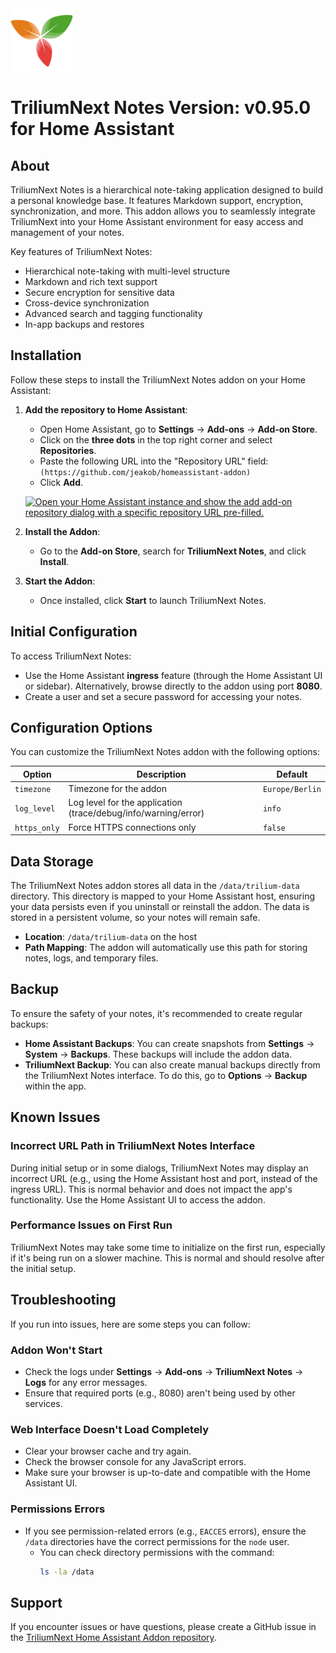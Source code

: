 <img src="trill.png" width="100" height="100">

# TriliumNext Notes Version: v0.95.0 for Home Assistant


## About

TriliumNext Notes is a hierarchical note-taking application designed to build a personal knowledge base. It features Markdown support, encryption, synchronization, and more. This addon allows you to seamlessly integrate TriliumNext into your Home Assistant environment for easy access and management of your notes.

Key features of TriliumNext Notes:
- Hierarchical note-taking with multi-level structure
- Markdown and rich text support
- Secure encryption for sensitive data
- Cross-device synchronization
- Advanced search and tagging functionality
- In-app backups and restores

## Installation

Follow these steps to install the TriliumNext Notes addon on your Home Assistant:

1. **Add the repository to Home Assistant**:
   - Open Home Assistant, go to **Settings** → **Add-ons** → **Add-on Store**.
   - Click on the **three dots** in the top right corner and select **Repositories**.
   - Paste the following URL into the "Repository URL" field:
     ```(https://github.com/jeakob/homeassistant-addon)```
   - Click **Add**.

   [![Open your Home Assistant instance and show the add add-on repository dialog with a specific repository URL pre-filled.](https://my.home-assistant.io/badges/supervisor_add_addon_repository.svg)](https://my.home-assistant.io/redirect/supervisor_add_addon_repository/?repository_url=https%3A%2F%2Fgithub.com%2Fjeakob%2Fhomeassistant-addons)

2. **Install the Addon**:
   - Go to the **Add-on Store**, search for **TriliumNext Notes**, and click **Install**.

3. **Start the Addon**:
   - Once installed, click **Start** to launch TriliumNext Notes.

## Initial Configuration

To access TriliumNext Notes:
- Use the Home Assistant **ingress** feature (through the Home Assistant UI or sidebar). Alternatively, browse directly to the addon using port **8080**.
- Create a user and set a secure password for accessing your notes.

## Configuration Options

You can customize the TriliumNext Notes addon with the following options:

| Option         | Description                                         | Default        |
|----------------|-----------------------------------------------------|----------------|
| `timezone`     | Timezone for the addon                              | `Europe/Berlin`|
| `log_level`    | Log level for the application (trace/debug/info/warning/error) | `info`         |
| `https_only`   | Force HTTPS connections only                       | `false`        |

## Data Storage

The TriliumNext Notes addon stores all data in the `/data/trilium-data` directory. This directory is mapped to your Home Assistant host, ensuring your data persists even if you uninstall or reinstall the addon. The data is stored in a persistent volume, so your notes will remain safe.

- **Location**: `/data/trilium-data` on the host
- **Path Mapping**: The addon will automatically use this path for storing notes, logs, and temporary files.

## Backup

To ensure the safety of your notes, it's recommended to create regular backups:

- **Home Assistant Backups**: You can create snapshots from **Settings** → **System** → **Backups**. These backups will include the addon data.
- **TriliumNext Backup**: You can also create manual backups directly from the TriliumNext Notes interface. To do this, go to **Options** → **Backup** within the app.

## Known Issues

### Incorrect URL Path in TriliumNext Notes Interface

During initial setup or in some dialogs, TriliumNext Notes may display an incorrect URL (e.g., using the Home Assistant host and port, instead of the ingress URL). This is normal behavior and does not impact the app's functionality. Use the Home Assistant UI to access the addon.

### Performance Issues on First Run

TriliumNext Notes may take some time to initialize on the first run, especially if it's being run on a slower machine. This is normal and should resolve after the initial setup.

## Troubleshooting

If you run into issues, here are some steps you can follow:

### Addon Won't Start
- Check the logs under **Settings** → **Add-ons** → **TriliumNext Notes** → **Logs** for any error messages.
- Ensure that required ports (e.g., 8080) aren't being used by other services.

### Web Interface Doesn't Load Completely
- Clear your browser cache and try again.
- Check the browser console for any JavaScript errors.
- Make sure your browser is up-to-date and compatible with the Home Assistant UI.

### Permissions Errors
- If you see permission-related errors (e.g., `EACCES` errors), ensure the `/data` directories have the correct permissions for the `node` user.
  - You can check directory permissions with the command:
    ```bash
    ls -la /data
    ```

## Support

If you encounter issues or have questions, please create a GitHub issue in the [TriliumNext Home Assistant Addon repository](https://github.com/jeakob/homeassistant-addons/trillium/issues).


